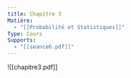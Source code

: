 ```yaml
---
title: Chapitre 3
Matière:
  - "[[Probabilité et Statistiques]]"
Type: Cours
Supports:
  - "[[seance6.pdf]]"
---
```

![[chapitre3.pdf]]
